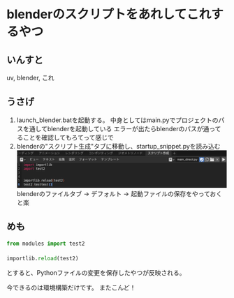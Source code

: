 # blenderのスクリプトをあれしてこれするやつ

## いんすと
uv, blender, これ

## うさげ
1. launch_blender.batを起動する。
   中身としてはmain.pyでプロジェクトのパスを通してblenderを起動している
   エラーが出たらblenderのパスが通ってることを確認してもろてって感じで
2. blenderの"スクリプト生成"タブに移動し、startup_snippet.pyを読み込む
   ![alt text](description/image.png)
   blenderのファイルタブ -> デフォルト -> 起動ファイルの保存をやっておくと楽

## めも
```python
from modules import test2

importlib.reload(test2)
```
とすると、Pythonファイルの変更を保存したやつが反映される。

今できるのは環境構築だけです。
またこんど！